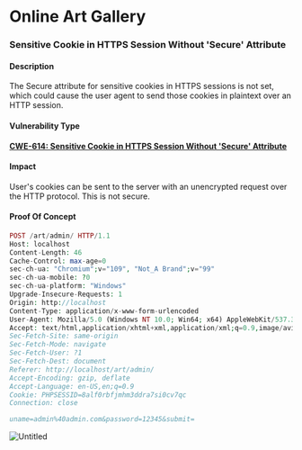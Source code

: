 <h1>Online Art Gallery</h1>

<h3>Sensitive Cookie in HTTPS Session Without 'Secure' Attribute</h3>

<h4>Description</h4>
 The Secure attribute for sensitive cookies in HTTPS sessions is not set, which could cause the user agent to send those cookies in plaintext over an HTTP session.
 
 <h4>Vulnerability Type</h4>


**[CWE-614: Sensitive Cookie in HTTPS Session Without 'Secure' Attribute](https://cwe.mitre.org/data/definitions/614.html)**
 
 <h4>Impact</h4>
 User's cookies can be sent to the server with an unencrypted request over the HTTP protocol. This is not secure.
 
 
 <h4>Proof Of Concept</h4>
 
 ````php
 POST /art/admin/ HTTP/1.1
Host: localhost
Content-Length: 46
Cache-Control: max-age=0
sec-ch-ua: "Chromium";v="109", "Not_A Brand";v="99"
sec-ch-ua-mobile: ?0
sec-ch-ua-platform: "Windows"
Upgrade-Insecure-Requests: 1
Origin: http://localhost
Content-Type: application/x-www-form-urlencoded
User-Agent: Mozilla/5.0 (Windows NT 10.0; Win64; x64) AppleWebKit/537.36 (KHTML, like Gecko) Chrome/109.0.5414.75 Safari/537.36
Accept: text/html,application/xhtml+xml,application/xml;q=0.9,image/avif,image/webp,image/apng,*/*;q=0.8,application/signed-exchange;v=b3;q=0.9
Sec-Fetch-Site: same-origin
Sec-Fetch-Mode: navigate
Sec-Fetch-User: ?1
Sec-Fetch-Dest: document
Referer: http://localhost/art/admin/
Accept-Encoding: gzip, deflate
Accept-Language: en-US,en;q=0.9
Cookie: PHPSESSID=8alf0rbfjmhm3ddra7si0cv7qc
Connection: close

uname=admin%40admin.com&password=12345&submit=
 ````
 ![Untitled](https://user-images.githubusercontent.com/98345027/212609377-cb579a63-97c3-4653-b76b-bd6a3fd99123.png)

